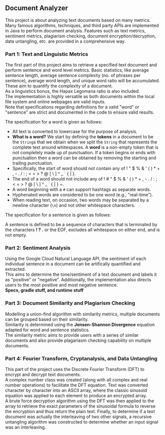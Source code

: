 ## Document Analyzer  
This project is about analyzing text documents based on many metrics. Many famous algorithms, techniques, and third party APIs are implemented in Java to perform document analysis. Features such as 
text metrics, sentiment metrics, plagiarism checking, document encryption/decryption, data untangling, etc. are provided in a comprehensive way.  

### Part 1: Text and Linguistic Metrics  
The first part of this project aims to retrieve a specified text document and perform sentence and word level metrics. Basic statistics, like average sentence length, average sentence complexity (no. of phrases per sentence), average word length, and unique word ratio will be accumulated. These aim to quantify the complexity of a document.    
As a linguistics bonus, the Hapax Legomana ratio is also included.  
The implementation is highly versatile as both documents within the local file system and online webpages are valid inputs.  
Note that specifications regarding definitions for a valid "word" or "sentence" are strict and documented in the code to ensure valid results.  
  
The specification for a word is given as follows:  
- All text is converted to lowercase for the purpose of analysis.  
- **What is a word?** We start by defining the **tokens** in a document to be the `String`s that we obtain when we split the `String` that represents the complete text around whitespaces. A **word** is a non-empty token that is not completely made up of punctuation. If a token begins or ends with punctuation then a word can be obtained by removing the starting and trailing punctuation.
- Specifically, the start of word should not contain any of ! " $ % & ' ( ) * + , - . / : ; < = > ? @ [ \ ] ^ _ ` { | }.  
- The end of a word should not include any of ! # " $ % & ' ( ) * + , - . / : ; < = > ? @ [ \ ] ^ _ ` { | } ~.
- A word beginning with a `#` can support hashtags as separate words.  
- Hyphenated words are considered to be one word (e.g., "real-time").  
- When reading text, on occasion, two words may be separated by a newline character (`\n`) and not other whitespace characters.  

The specification for a sentence is given as follows:  
  
A sentence is defined to be a sequence of characters that is terminated by the characters **! ? .** or the EOF, excludes all whitespace on either end, and is not empty.  



### Part 2: Sentiment Analysis  
Using the Google Cloud Natural Language API, the sentiment of each individual sentence in a document can be artifically quantified and extracted.  
This aims to determine the tone/sentiment of a text document and labels it as "positive" or "negative". Additionally, the implementation also directs users to the most positive and most negative sentence.  
**Specs, gradle stuff, and runtime stuff**  

### Part 3: Document Similarity and Plagiarism Checking  
Modelling a union-find algorithm with similarity metrics, multiple documents can be grouped based on their similarity.  
Similarity is determined using the **Jensen-Shannon Divergence** equation adapted for word and sentence statistics.  
The similarity metric aims to provide users with a series of similar documents and also provide plagariasm checking capability on multiple documents.  

### Part 4: Fourier Transform, Cryptanalysis, and Data Untangling  
This part of the project uses the Discrete Fourier Transform (DFT) to encrypt and decrypt text documents.  
A complex number class was created (along with all complex and real number operations) to facilitate the DFT equation. Text was converted character by character into an ASCII array, where the classic sinusoid equation was applied to each element to produce an encrypted array.  
A brute force decryption algorithm using the DFT was then applied to the array to retrieve the exact parameters of the sinusoidal formula to reverse the encryption and thus return the plain text.
Finally, to determine if a text document was actually the interleaving of two other signals, a recursive untangling algorithm was constructed to determine whether an input signal was an interleaving.  










